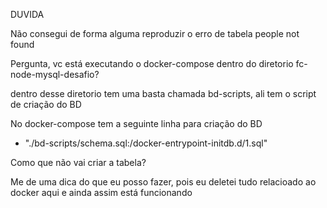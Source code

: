 DUVIDA

Não consegui de forma alguma reproduzir o erro de tabela people not found 

Pergunta, vc está executando o docker-compose dentro do diretorio fc-node-mysql-desafio?

dentro desse diretorio tem uma basta chamada bd-scripts, ali tem o script de criação do BD

No docker-compose tem a seguinte linha para criação do BD

- "./bd-scripts/schema.sql:/docker-entrypoint-initdb.d/1.sql"

Como que não vai criar a tabela?

Me de uma dica do que eu posso fazer, pois eu deletei tudo relacioado ao docker aqui e ainda assim está funcionando